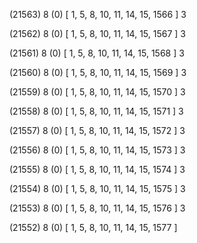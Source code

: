 (21563) 8 (0) [ 1, 5, 8, 10, 11, 14, 15, 1566 ] 3 


(21562) 8 (0) [ 1, 5, 8, 10, 11, 14, 15, 1567 ] 3 


(21561) 8 (0) [ 1, 5, 8, 10, 11, 14, 15, 1568 ] 3 


(21560) 8 (0) [ 1, 5, 8, 10, 11, 14, 15, 1569 ] 3 


(21559) 8 (0) [ 1, 5, 8, 10, 11, 14, 15, 1570 ] 3 


(21558) 8 (0) [ 1, 5, 8, 10, 11, 14, 15, 1571 ] 3 


(21557) 8 (0) [ 1, 5, 8, 10, 11, 14, 15, 1572 ] 3 


(21556) 8 (0) [ 1, 5, 8, 10, 11, 14, 15, 1573 ] 3 


(21555) 8 (0) [ 1, 5, 8, 10, 11, 14, 15, 1574 ] 3 


(21554) 8 (0) [ 1, 5, 8, 10, 11, 14, 15, 1575 ] 3 


(21553) 8 (0) [ 1, 5, 8, 10, 11, 14, 15, 1576 ] 3 


(21552) 8 (0) [ 1, 5, 8, 10, 11, 14, 15, 1577 ]  

